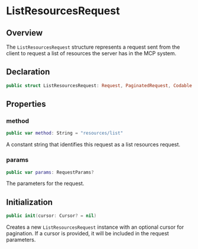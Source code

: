 # ListResourcesRequest

## Overview

The `ListResourcesRequest` structure represents a request sent from the client to request a list of resources the server has in the MCP system.

## Declaration

```swift
public struct ListResourcesRequest: Request, PaginatedRequest, Codable
```

## Properties

### method

```swift
public var method: String = "resources/list"
```

A constant string that identifies this request as a list resources request.

### params

```swift
public var params: RequestParams?
```

The parameters for the request.

## Initialization

```swift
public init(cursor: Cursor? = nil)
```

Creates a new `ListResourcesRequest` instance with an optional cursor for pagination. If a cursor is provided, it will be included in the request parameters.

